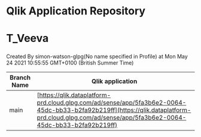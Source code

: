 # Qlik Application Repository 
# T_Veeva
### 
Created By simon-watson-glpg(No name specified in Profile) at Mon May 24 2021 10:55:55 GMT+0100 (British Summer Time)

Branch Name|Qlik application
---|---
main|[https://qlik.dataplatform-prd.cloud.glpg.com/ad/sense/app/5fa3b6e2-0064-45dc-bb33-b2fa92b219ff](https://qlik.dataplatform-prd.cloud.glpg.com/ad/sense/app/5fa3b6e2-0064-45dc-bb33-b2fa92b219ff)